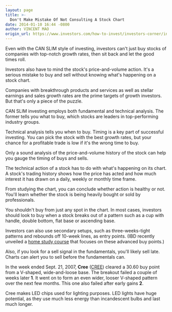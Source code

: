 ```yaml
---
layout: page
title: >-
  Don't Make Mistake Of Not Consulting A Stock Chart
date: 2014-01-10 16:44 -0800
author: VINCENT MAO
origin_url: https://www.investors.com/how-to-invest/investors-corner/insist-on-strong-fundamentals-and-technicals/
---
```


Even with the CAN SLIM style of investing, investors can't just buy stocks of companies with top-notch growth rates, then sit back and let the good times roll.

Investors also have to mind the stock's price-and-volume action. It's a serious mistake to buy and sell without knowing what's happening on a stock chart.

Companies with breakthrough products and services as well as stellar earnings and sales growth rates are the prime targets of growth investors. But that's only a piece of the puzzle.

CAN SLIM investing employs both fundamental and technical analysis. The former tells you what to buy, which stocks are leaders in top-performing industry groups.

Technical analysis tells you when to buy. Timing is a key part of successful investing. You can pick the stock with the best growth rates, but your chance for a profitable trade is low if it's the wrong time to buy.

Only a sound analysis of the price-and-volume history of the stock can help you gauge the timing of buys and sells.

The technical action of a stock has to do with what's happening on its chart. A stock's trading history shows how the price has acted and how much interest it has drawn on a daily, weekly or monthly time frame.

From studying the chart, you can conclude whether action is healthy or not. You'll learn whether the stock is being heavily bought or sold by professionals.

You shouldn't buy from just any spot in the chart. In most cases, investors should look to buy when a stock breaks out of a pattern such as a cup with handle, double bottom, flat base or ascending base.

Investors can also use secondary setups, such as three-weeks-tight patterns and rebounds off 10-week lines, as entry points. (IBD recently unveiled a [home study course](https://www.investors.com/products/ibd-home-study-program/advanced-buying-strategies-for-successful-investing/?src=APA1BQ8) that focuses on these advanced buy points.)

Also, if you look for a sell signal in the fundamentals, you'll likely sell late. Charts can alert you to sell before the fundamentals can.

In the week ended Sept. 21, 2007, **Cree** ([CREE](https://research.investors.com/quote.aspx?symbol=CREE)) cleared a 30.60 buy point from a V-shaped, wide-and-loose base. The breakout failed a couple of weeks later **1**. It went on to form an even wider, looser V-shaped pattern over the next few months. This one also failed after early gains **2**.

Cree makes LED chips used for lighting purposes. LED lights have huge potential, as they use much less energy than incandescent bulbs and last much longer.
